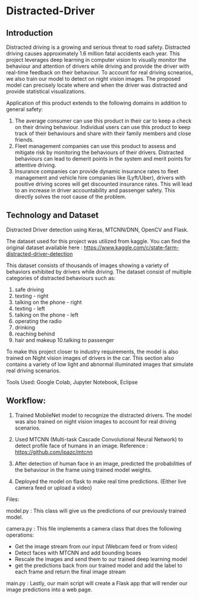 # Distracted-Driver

## Introduction
Distracted driving is a growing and serious threat to road safety. Distracted driving causes approximately 1.6 million fatal accidents each year. This project leverages deep learning in computer vision to visually monitor the behaviour and attention of drivers while driving and provide the driver with real-time feedback on their behaviour. To account for real driving scnearios, we also train our model to detect on night vision images. The proposed model can precisely locate where and when the driver was distracted and provide statistical visualizations.

Application of this product extends to the following domains in addition to general safety:
1. The average consumer can use this product in their car to keep a check on their driving behaviour. Individual users can use this product to keep track of their behaviours and share with their family members and close friends.
2. Fleet management companies can use this product to assess and mitigate risk by monitoring the behaviours of their drivers. Distracted behaviours can lead to demerit points in the system and merit points for attentive driving.
3. Insurance companies can provide dynamic insurance rates to fleet management and vehicle hire companies like (Lyft/Uber), drivers with positive driving scores will get discounted insurance rates. This will lead to an increase in driver accountability and passenger safety. This directly solves the root cause of the problem.

## Technology and Dataset
Distracted Driver detection using Keras, MTCNN/DNN, OpenCV and Flask.

The dataset used for this project was utilized from kaggle. You can find the original dataset available here : https://www.kaggle.com/c/state-farm-distracted-driver-detection

This dataset consists of thousands of images showing a variety of behaviors exhibited by drivers while driving. The dataset consist of multiple categories of distracted behaviours such as: 
1. safe driving
2. texting - right
3. talking on the phone - right
4. texting - left
5. talking on the phone - left
6. operating the radio
7. drinking
8. reaching behind
9. hair and makeup
10.talking to passenger

To make this project closer to industry requirements, the model is also trained on Night vision images of drivers in the car. This section also contains a variety of low light and abnormal illuminated images that simulate real driving scenarios.

Tools Used: Google Colab, Jupyter Notebook, Eclipse

## Workflow:

1. Trained MobileNet model to recognize the distracted drivers. The model was also trained on night vision images to account for real driving scenarios.

2. Used MTCNN (Multi-task Cascade Convolutional Neural Network) to detect profile face of humans in an image.
Reference : https://github.com/ipazc/mtcnn

3. After detection of human face in an image, predicted the probabilities of the behaviour in the frame using trained model weights.

4. Deployed the model on flask to make real time predictions. (Either live camera feed or upload a video)


Files:

model.py : This class will give us the predictions of our previously trained model.

camera.py : This file implements a camera class that does the following operations: 

- Get the image stream from our input (Webcam feed or from video)
- Detect faces with MTCNN and add bounding boxes
- Rescale the images and send them to our trained deep learning model 
- get the predictions back from our trained model and add the label to each frame and return the final image stream

main.py : Lastly, our main script will create a Flask app that will render our image predictions into a web page.
